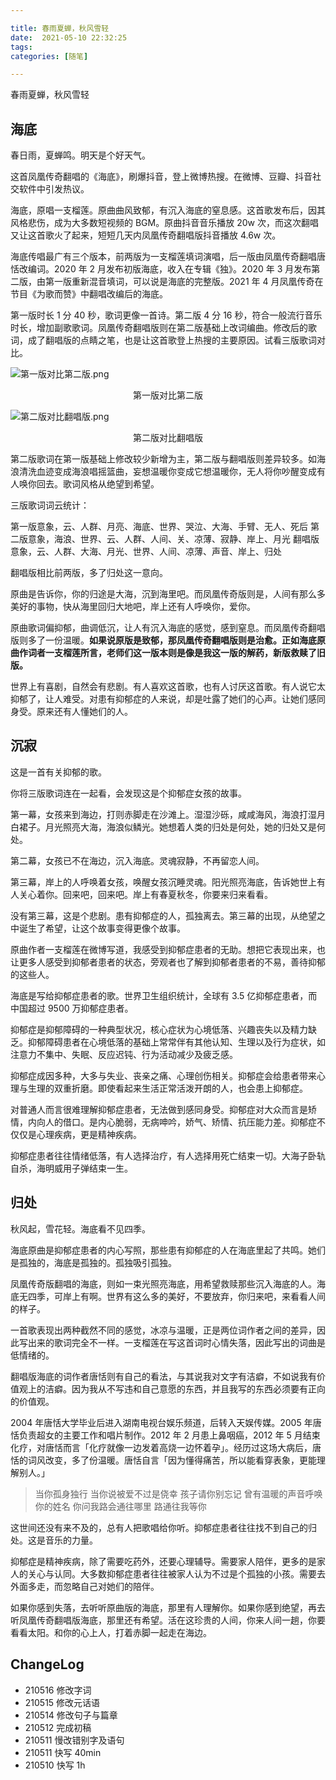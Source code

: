 ```yaml
---

title: 春雨夏蝉，秋风雪轻
date:  2021-05-10 22:32:25
tags: 
categories: [随笔]

---
```


春雨夏蝉，秋风雪轻

<!--more-->

## 海底

春日雨，夏蝉鸣。明天是个好天气。

这首凤凰传奇翻唱的《海底》，刷爆抖音，登上微博热搜。在微博、豆瓣、抖音社交软件中引发热议。

海底，原唱一支榴莲。原曲曲风致郁，有沉入海底的窒息感。这首歌发布后，因其风格悲伤，成为大多数短视频的 BGM。原曲抖音音乐播放 20w 次，而这次翻唱又让这首歌火了起来，短短几天内凤凰传奇翻唱版抖音播放 4.6w 次。

海底传唱最广有三个版本，前两版为一支榴莲填词演唱，后一版由凤凰传奇翻唱唐恬改编词。2020 年 2 月发布初版海底，收入在专辑《独》。2020 年 3 月发布第二版，由第一版重新混音填词，可以说是海底的完整版。2021 年 4 月凤凰传奇在节目《为歌而赞》中翻唱改编后的海底。

第一版时长 1 分 40 秒，歌词更像一首诗。第二版 4 分 16 秒，符合一般流行音乐时长，增加副歌歌词。凤凰传奇翻唱版则在第二版基础上改词编曲。修改后的歌词，成了翻唱版的点睛之笔，也是让这首歌登上热搜的主要原因。试看三版歌词对比。

![第一版对比第二版.png](https://static.aiwriter.net/izr1s6qRnxLfS6KkmeFcwc/qwradTfWiuzhkMxq4rb5Nn/w29AzfD3x11urWuN1VWKNr)

<center> 第一版对比第二版</center>

![第二版对比翻唱版.png](https://static.aiwriter.net/izr1s6qRnxLfS6KkmeFcwc/qwradTfWiuzhkMxq4rb5Nn/etzd7ZvVgBrsCtLYo3u8jE)

<center> 第二版对比翻唱版</center>

第二版歌词在第一版基础上修改较少新增为主，第二版与翻唱版则差异较多。如海浪清洗血迹变成海浪唱摇篮曲，妄想温暖你变成它想温暖你，无人将你吵醒变成有人唤你回去。歌词风格从绝望到希望。

三版歌词词云统计：

第一版意象，云、人群、月亮、海底、世界、哭泣、大海、手臂、无人、死后
第二版意象，海浪、世界、云、人群、人间、关、凉薄、寂静、岸上、月光
翻唱版意象，云、人群、大海、月光、世界、人间、凉薄、声音、岸上、归处

翻唱版相比前两版，多了归处这一意向。

原曲是告诉你，你的归途是大海，沉到海里吧。而凤凰传奇版则是，人间有那么多美好的事物，快从海里回归大地吧，岸上还有人呼唤你，爱你。

原曲歌词偏抑郁，曲调低沉，让人有沉入海底的感觉，感到窒息。而凤凰传奇翻唱版则多了一份温暖。**如果说原版是致郁，那凤凰传奇翻唱版则是治愈。正如海底原曲作词者一支榴莲所言，老师们这一版本则是像是我这一版的解药，新版救赎了旧版。**

世界上有喜剧，自然会有悲剧。有人喜欢这首歌，也有人讨厌这首歌。有人说它太抑郁了，让人难受。对患有抑郁症的人来说，却是吐露了她们的心声。让她们感同身受。原来还有人懂她们的人。

## 沉寂

这是一首有关抑郁的歌。

你将三版歌词连在一起看，会发现这是个抑郁症女孩的故事。

第一幕，女孩来到海边，打则赤脚走在沙滩上。湿湿沙砾，咸咸海风，海浪打湿月白裙子。月光照亮大海，海浪似鳞光。她想着人类的归处是何处，她的归处又是何处。

第二幕，女孩已不在海边，沉入海底。灵魂寂静，不再留恋人间。

第三幕，岸上的人呼唤着女孩，唤醒女孩沉睡灵魂。阳光照亮海底，告诉她世上有人关心着你。回来吧，回来吧。岸上有春夏秋冬，你要来归来看看。

没有第三幕，这是个悲剧。患有抑郁症的人，孤独离去。第三幕的出现，从绝望之中诞生了希望，让这个故事变得更像个故事。

原曲作者一支榴莲在微博写道，我感受到抑郁症患者的无助。想把它表现出来，也让更多人感受到抑郁者患者的状态，旁观者也了解到抑郁者患者的不易，善待抑郁的这些人。

海底是写给抑郁症患者的歌。世界卫生组织统计，全球有 3.5 亿抑郁症患者，而中国超过 9500 万抑郁症患者。

抑郁症是抑郁障碍的一种典型状况，核心症状为心境低落、兴趣丧失以及精力缺乏。抑郁障碍患者在心境低落的基础上常常伴有其他认知、生理以及行为症状，如注意力不集中、失眠、反应迟钝、行为活动减少及疲乏感。

抑郁症成因多种，大多与失业、丧亲之痛、心理创伤相关。抑郁症会给患者带来心理与生理的双重折磨。即使看起来生活正常活泼开朗的人，也会患上抑郁症。

对普通人而言很难理解抑郁症患者，无法做到感同身受。抑郁症对大众而言是矫情，内向人的借口。是内心脆弱，无病呻吟，娇气、矫情、抗压能力差。抑郁症不仅仅是心理疾病，更是精神疾病。

抑郁症患者往往情绪低落，有人选择治疗，有人选择用死亡结束一切。大海子卧轨自杀，海明威用子弹结束一生。

## 归处

秋风起，雪花轻。海底看不见四季。

海底原曲是抑郁症患者的内心写照，那些患有抑郁症的人在海底里起了共鸣。她们是孤独的，海底是孤独的。孤独吸引孤独。

凤凰传奇版翻唱的海底，则如一束光照亮海底，用希望救赎那些沉入海底的人。海底无四季，可岸上有啊。世界有这么多的美好，不要放弃，你归来吧，来看看人间的样子。

一首歌表现出两种截然不同的感觉，冰凉与温暖，正是两位词作者之间的差异，因此写出来的歌词完全不一样。一支榴莲在写这首词时心情失落，因此写出的词曲是低情绪的。

翻唱版海底的词作者唐恬则有自己的看法，与其说我对文字有洁癖，不如说我有价值观上的洁癖。因为我从不写违和自己意愿的东西，并且我写的东西必须要有正向的价值观。

2004 年唐恬大学毕业后进入湖南电视台娱乐频道，后转入天娱传媒。2005 年唐恬负责超女的主要工作和唱片制作。2012 年 2 月患上鼻咽癌，2012 年 5 月结束化疗，对唐恬而言「化疗就像一边发着高烧一边怀着孕」。经历过这场大病后，唐恬的词风改变，多了份温暖。唐恬自言「因为懂得痛苦，所以能看穿表象，更能理解别人。」

> 当你孤身独行
> 当你说被爱不过是侥幸
> 孩子请你别忘记
> 曾有温暖的声音呼唤你的姓名
> 你问我路会通往哪里
> 路通往我等你

这世间还没有来不及的，总有人把歌唱给你听。抑郁症患者往往找不到自己的归处。这是音乐的力量。

抑郁症是精神疾病，除了需要吃药外，还要心理辅导。需要家人陪伴，更多的是家人的关心与认同。大多数抑郁症患者往往被家人认为不过是个孤独的小孩。需要去外面多走，而忽略自己对她们的陪伴。

如果你感到失落，去听听原曲版的海底，那里有人理解你。如果你感到绝望，再去听凤凰传奇翻唱版海底，那里还有希望。活在这珍贵的人间，你来人间一趟，你要看看太阳。和你的心上人，打着赤脚一起走在海边。

## ChangeLog

- 210516 修改字词
- 210515 修改元话语
- 210514 修改句子与篇章
- 210512 完成初稿
- 210511 慢改错别字及语句
- 210511 快写 40min
- 210510 快写 1h

